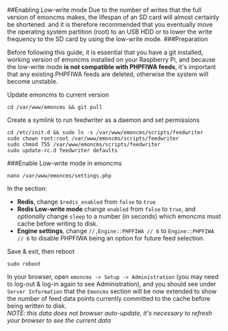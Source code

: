 ##Enabling Low-write mode
Due to the number of writes that the full version of emoncms makes, the lifespan of an SD card will almost certainly be shortened. and it is therefore recommended that you eventually move the operating system partition (root) to an USB HDD or to lower the write frequency to the SD card by using the low-write mode.
###Preparation

Before following this guide, it is essential that you have a git installed, working version of emoncms installed on your Raspberry Pi, and because the low-write mode **is not compatible with PHPFIWA feeds**, it's important that any existing PHPFIWA feeds are deleted, otherwise the system will become unstable.

Update emoncms to current version

    cd /var/www/emoncms && git pull

Create a symlink to run feedwriter as a daemon and set permissions

    cd /etc/init.d && sudo ln -s /var/www/emoncms/scripts/feedwriter
    sudo chown root:root /var/www/emoncms/scripts/feedwriter
    sudo chmod 755 /var/www/emoncms/scripts/feedwriter
    sudo update-rc.d feedwriter defaults

###Enable Low-write mode in emoncms

    nano /var/www/emoncms/settings.php
    
In the section:
* **Redis**, change `$redis_enabled` from `false` to `true`  
* **Redis Low-write mode** change `enabled` from `false` to `true`, and _optionally_ change `sleep` to a number (in seconds) which emoncms must cache before writing to disk.  
* **Engine settings**, change `//,Engine::PHPFIWA // 6` to `Engine::PHPFIWA   // 6` to disable PHPFIWA being an option for future feed selection.

Save & exit, then reboot

    sudo reboot

In your browser, open `emoncms -> Setup -> Administration` (you may need to log-out & log-in again to see Administration), and you should see under `Server Information` that the `Emoncms` section will be now extended to show the number of feed data points currently committed to the cache before being written to disk.  
_NOTE: this data does not browser auto-update, it's necessary to refresh your browser to see the current data_ 
